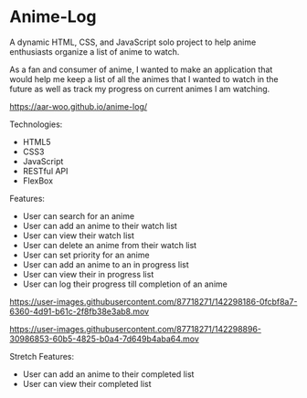 # Anime-Log

A dynamic HTML, CSS, and JavaScript solo project to help anime enthusiasts organize a list of anime to watch.

As a fan and consumer of anime, I wanted to make an application that would help me keep a list of all the animes that I wanted to watch in the future as well as track my progress on current animes I am watching.

https://aar-woo.github.io/anime-log/

Technologies:
  * HTML5
  * CSS3
  * JavaScript
  * RESTful API
  * FlexBox

Features:
  * User can search for an anime
  * User can add an anime to their watch list
  * User can view their watch list
  * User can delete an anime from their watch list
  * User can set priority for an anime
  * User can add an anime to an in progress list
  * User can view their in progress list
  * User can log their progress till completion of an anime



https://user-images.githubusercontent.com/87718271/142298186-0fcbf8a7-6360-4d91-b61c-2f8fb38e3ab8.mov



https://user-images.githubusercontent.com/87718271/142298896-30986853-60b5-4825-b0a4-7d649b4aba64.mov



Stretch Features:
  * User can add an anime to their completed list
  * User can view their completed list
